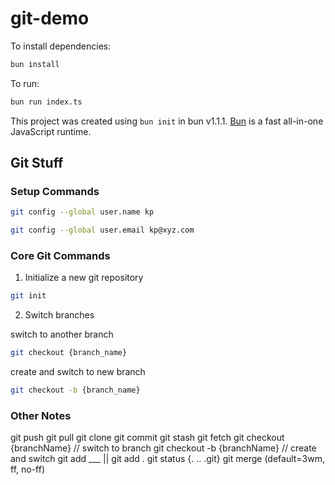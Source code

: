 # git-demo

To install dependencies:

```bash
bun install
```

To run:

```bash
bun run index.ts
```

This project was created using `bun init` in bun v1.1.1. [Bun](https://bun.sh) is a fast all-in-one JavaScript runtime.

## Git Stuff

### Setup Commands

```sh
git config --global user.name kp
```

```sh
git config --global user.email kp@xyz.com
```

### Core Git Commands

1. Initialize a new git repository

```sh
git init
```

2. Switch branches

switch to another branch

```sh
git checkout {branch_name}
```

create and switch to new branch

```sh
git checkout -b {branch_name}
```

### Other Notes

git push
git pull
git clone
git commit
git stash
git fetch
git checkout {branchName} // switch to branch
git checkout -b {branchName} // create and switch
git add \_\_\_ || git add .
git status {. .. .git}
git merge (default=3wm, ff, no-ff)
